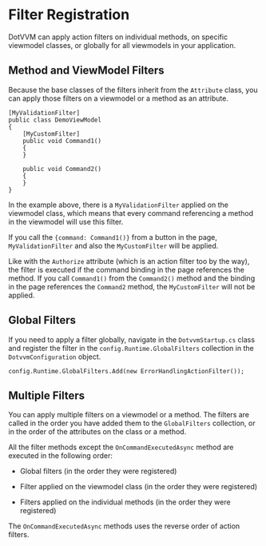 # Filter Registration

DotVVM can apply action filters on individual methods, on specific viewmodel classes, or globally for all viewmodels in your application. 

## Method and ViewModel Filters

Because the base classes of the filters inherit from the `Attribute` class, you can apply those filters on a viewmodel or a method as an attribute.

```CSHARP
[MyValidationFilter]
public class DemoViewModel 
{
	[MyCustomFilter]
	public void Command1() 
	{
	}

	public void Command2() 
	{
	}
}
```

In the example above, there is a `MyValidationFilter` applied on the viewmodel class, which means that every command referencing a method in the viewmodel will use
this filter. 

If you call the `{command: Command1()}` from a button in the page, `MyValidationFilter` and also the `MyCustomFilter` will be applied. 

Like with the `Authorize` attribute (which is an action filter too by the way), the filter is executed if the command binding in the page references the method. If you 
call `Command1()` from the `Command2()` method and the binding in the page references the `Command2` method, the `MyCustomFilter` will not be applied.


## Global Filters

If you need to apply a filter globally, navigate in the `DotvvmStartup.cs` class and register the filter in the `config.Runtime.GlobalFilters` collection in the `DotvvmConfiguration` object.

```CSHARP
config.Runtime.GlobalFilters.Add(new ErrorHandlingActionFilter());
```

## Multiple Filters

You can apply multiple filters on a viewmodel or a method. The filters are called in the order you have added them to the `GlobalFilters` collection, or in the order of the attributes on the class or a method.

All the filter methods except the `OnCommandExecutedAsync` method are executed in the following order:

+ Global filters (in the order they were registered)

+ Filter applied on the viewmodel class (in the order they were registered)

+ Filters applied on the individual methods (in the order they were registered)
 
The `OnCommandExecutedAsync` methods uses the reverse order of action filters.
